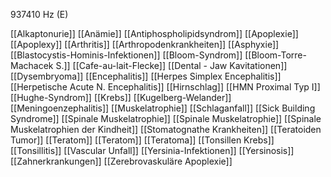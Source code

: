 937410 Hz (E)

[[Alkaptonurie]]
[[Anämie]]
[[Antiphospholipidsyndrom]]
[[Apoplexie]]
[[Apoplexy]]
[[Arthritis]]
[[Arthropodenkrankheiten]]
[[Asphyxie]]
[[Blastocystis-Hominis-Infektionen]]
[[Bloom-Syndrom]]
[[Bloom-Torre-Machacek S.]]
[[Cafe-au-lait-Flecke]]
[[Dental - Jaw Kavitationen]]
[[Dysembryoma]]
[[Encephalitis]]
[[Herpes Simplex Encephalitis]]
[[Herpetische Acute N. Encephalitis]]
[[Hirnschlag]]
[[HMN Proximal Typ I]]
[[Hughe-Syndrom]]
[[Krebs]]
[[Kugelberg-Welander]]
[[Meningoenzephalitis]]
[[Muskelatrophie]]
[[Schlaganfall]]
[[Sick Building Syndrome]]
[[Spinale Muskelatrophie]]
[[Spinale Muskelatrophie]]
[[Spinale Muskelatrophien der Kindheit]]
[[Stomatognathe Krankheiten]]
[[Teratoiden Tumor]]
[[Teratom]]
[[Teratom]]
[[Teratoma]]
[[Tonsillen Krebs]]
[[Tonsillitis]]
[[Vascular Unfall]]
[[Yersinia-Infektionen]]
[[Yersinosis]]
[[Zahnerkrankungen]]
[[Zerebrovaskuläre Apoplexie]]
